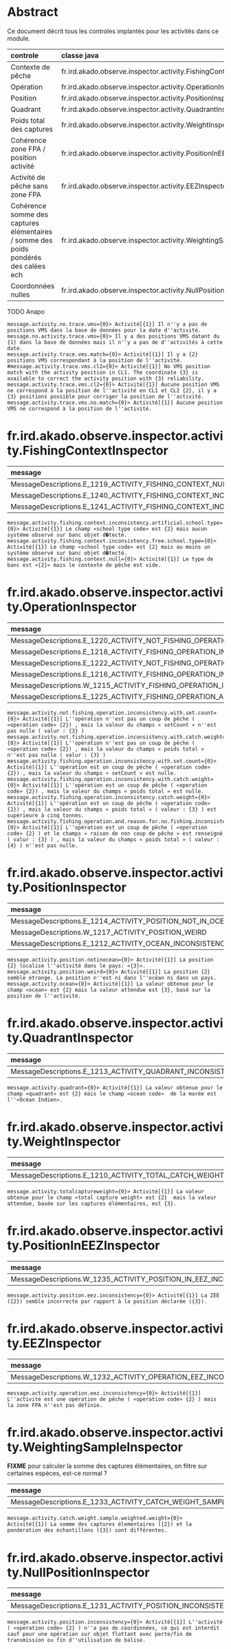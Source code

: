 # Abstract

Ce document décrit tous les controles implantés pour les activités dans ce module.

| controle                                                                            | classe java                                                      |
|:------------------------------------------------------------------------------------|:-----------------------------------------------------------------|
| Contexte de pêche                                                                   | fr.ird.akado.observe.inspector.activity.FishingContextInspector  |
| Opération                                                                           | fr.ird.akado.observe.inspector.activity.OperationInspector       |
| Position                                                                            | fr.ird.akado.observe.inspector.activity.PositionInspector        |
| Quadrant                                                                            | fr.ird.akado.observe.inspector.activity.QuadrantInspector        |
| Poids total des captures                                                            | fr.ird.akado.observe.inspector.activity.WeightInspector          |
| Cohérence zone FPA / position activité                                              | fr.ird.akado.observe.inspector.activity.PositionInEEZInspector   |
| Activité de pêche sans zone FPA                                                     | fr.ird.akado.observe.inspector.activity.EEZInspector             |
| Cohérence somme des captures élémentaires / somme des poids pondérés des calées ech | fr.ird.akado.observe.inspector.activity.WeightingSampleInspector |
| Coordonnées nulles                                                                  | fr.ird.akado.observe.inspector.activity.NullPositionInspector    |

TODO Anapo
```properties
message.activity.no.trace.vms={0}> Activité[{1}] Il n''y a pas de positions VMS dans la base de données pour la date d''activité.
message.no.activity.trace.vms={0}> Il y a des positions VMS datant du {1} dans la base de données mais il n''y a pas de d''activités à cette date.
message.activity.trace.vms.match={0}> Activité[{1}] Il y a {2} positions VMS correspondant à la position de l''activité.
#message.activity.trace.vms.cl2={0}> Activité[{1}] No VMS position match with the activity position in CL1. The coordinate {3} is available to correct the activity position with {3} reliability.
message.activity.trace.vms.cl2={0}> Activité[{1}] Aucune position VMS ne correspond à la position de l''activité en CL1 et CL2 {2}, il y a {3} positions possible pour corriger la position de l''activité.
message.activity.trace.vms.no.match={0}> Activité[{1}] Aucune position VMS ne correspond à la position de l''activité.
```

# fr.ird.akado.observe.inspector.activity.FishingContextInspector

| message                                                                                  | clef de traduction                                                    |
|:-----------------------------------------------------------------------------------------|:----------------------------------------------------------------------|
| MessageDescriptions.E_1219_ACTIVITY_FISHING_CONTEXT_NULL_OR_EMPTY                        | message.activity.fishing.context.null                                 |
| MessageDescriptions.E_1240_ACTIVITY_FISHING_CONTEXT_INCONSISTENCY_ARTIFICIAL_SCHOOL_TYPE | message.activity.fishing.context.inconsistency.artificial.school.type |
| MessageDescriptions.E_1241_ACTIVITY_FISHING_CONTEXT_INCONSISTENCY_FREE_SCHOOL_TYPE       | message.activity.fishing.context.inconsistency.free.school.type       |

```properties
message.activity.fishing.context.inconsistency.artificial.school.type={0}> Activité[{1}] Le champ «school type code» est {2} mais aucun système observé sur banc objet d�tecté.
message.activity.fishing.context.inconsistency.free.school.type={0}> Activité[{1}] Le champ «school type code» est {2} mais au moins un système observé sur banc objet d�tecté.
message.activity.fishing.context.null={0}> Activité[{1}] Le type de banc est «{2}» mais le contexte de pêche est vide.
```
# fr.ird.akado.observe.inspector.activity.OperationInspector

| message                                                                                                    | clef de traduction                                                                      |
|:-----------------------------------------------------------------------------------------------------------|:----------------------------------------------------------------------------------------|
| MessageDescriptions.E_1220_ACTIVITY_NOT_FISHING_OPERATION_INCONSISTENCY_WITH_SET_COUNT                     | message.activity.not.fishing.operation.inconsistency.with.set.count                     |
| MessageDescriptions.E_1218_ACTIVITY_FISHING_OPERATION_INCONSISTENCY_WITH_SET_COUNT                         | message.activity.fishing.operation.inconsistency.with.set.count                         |
| MessageDescriptions.E_1222_ACTIVITY_NOT_FISHING_OPERATION_INCONSISTENCY_WITH_CATCH_WEIGHT                  | message.activity.not.fishing.operation.inconsistency.with.catch.weight                  |
| MessageDescriptions.E_1216_ACTIVITY_FISHING_OPERATION_INCONSISTENCY_WITH_CATCH_WEIGHT                      | message.activity.fishing.operation.inconsistency.with.catch.weight                      |
| MessageDescriptions.W_1215_ACTIVITY_FISHING_OPERATION_INCONSISTENCY_CATCH_WEIGHT                           | message.activity.fishing.operation.inconsistency.catch.weight                           |
| MessageDescriptions.E_1225_ACTIVITY_FISHING_OPERATION_AND_REASON_FOR_NO_FISHING_INCONSISTENCY_CATCH_WEIGHT | message.activity.fishing.operation.and.reason.for.no.fishing.inconsistency.catch.weight |

```properties
message.activity.not.fishing.operation.inconsistency.with.set.count={0}> Activité[{1}] L''opération n''est pas un coup de pêche ( «operation code» {2}) , mais la valeur du champs « setCount » n''est pas nulle ( valur : {3} )
message.activity.not.fishing.operation.inconsistency.with.catch.weight={0}> Activité[{1}] L''opération n''est pas un coup de pêche ( «operation code» {2}) , mais la valeur du champs « poids total » n''est pas nulle ( valur : {3} )
message.activity.fishing.operation.inconsistency.with.set.count={0}> Activité[{1}] L''opération est un coup de pêche ( «operation code» {2}) , mais la valeur du champs « setCount » est nulle.
message.activity.fishing.operation.inconsistency.with.catch.weight={0}> Activité[{1}] L''opération est un coup de pêche ( «operation code» {2}) , mais la valeur du champs « poids total » est nulle.
message.activity.fishing.operation.inconsistency.catch.weight={0}> Activité[{1}] L''opération est un coup de pêche ( «operation code» {2}) , mais la valeur du champs « poids total » ( valeur : {3} ) est supérieure à cinq tonnes.
message.activity.fishing.operation.and.reason.for.no.fishing.inconsistency.catch.weight={0}> Activité[{1}] L''opération est un coup de pêche ( «operation code» {2} ) et le champs « raison de non coup de pêche » est renseigné ( valur : {3} ) , mais la valeur du champs « poids total » ( valeur : {4} ) n''est pas nulle.
```
# fr.ird.akado.observe.inspector.activity.PositionInspector

| message                                                   | clef de traduction                   |
|:----------------------------------------------------------|:-------------------------------------|
| MessageDescriptions.E_1214_ACTIVITY_POSITION_NOT_IN_OCEAN | message.activity.position.notinocean |
| MessageDescriptions.W_1217_ACTIVITY_POSITION_WEIRD        | message.activity.position.weird      |
| MessageDescriptions.E_1212_ACTIVITY_OCEAN_INCONSISTENCY   | message.activity.ocean               |

```properties
message.activity.position.notinocean={0}> Activité[{1}] La position {2} localise l''activité dans le pays: «{3}».
message.activity.position.weird={0}> Activité[{1}] La position {2} semble étrange. La position n''est ni dans l''océan ni dans un pays.
message.activity.ocean={0}> Activité[{1}] La valeur obtenue pour le champ «ocean» est {2} mais la valeur attendue est {3}, basé sur la position de l''activité.
```
# fr.ird.akado.observe.inspector.activity.QuadrantInspector

| message                                                    | clef de traduction        |
|:-----------------------------------------------------------|:--------------------------|
| MessageDescriptions.E_1213_ACTIVITY_QUADRANT_INCONSISTENCY | message.activity.quadrant |

```properties
message.activity.quadrant={0}> Activité[{1}] La valeur obtenue pour le champ «quadrant» est {2} mais le champ «ocean code»  de la marée est l''«Océan Indien».
```
# fr.ird.akado.observe.inspector.activity.WeightInspector

| message                                                | clef de traduction                  |
|:-------------------------------------------------------|:------------------------------------|
| MessageDescriptions.E_1210_ACTIVITY_TOTAL_CATCH_WEIGHT | message.activity.totalcaptureweight |

```properties
message.activity.totalcaptureweight={0}> Activité[{1}] La valeur obtenue pour le champ «total capture weight» est {2}  mais la valeur attendue, basée sur les captures élémentaires, est {3}.
```
# fr.ird.akado.observe.inspector.activity.PositionInEEZInspector

| message                                                           | clef de traduction                           |
|:------------------------------------------------------------------|:---------------------------------------------|
| MessageDescriptions.W_1235_ACTIVITY_POSITION_IN_EEZ_INCONSISTENCY | message.activity.position.eez.inconsistency  |

```properties
message.activity.position.eez.inconsistency={0}> Activité[{1}] La ZEE ({2}) semble incorrecte par rapport à la position déclarée ({3}).
```
# fr.ird.akado.observe.inspector.activity.EEZInspector

| message                                                         | clef de traduction                           |
|:----------------------------------------------------------------|:---------------------------------------------|
| MessageDescriptions.W_1232_ACTIVITY_OPERATION_EEZ_INCONSISTENCY | message.activity.operation.eez.inconsistency |

```properties
message.activity.operation.eez.inconsistency={0}> Activité[{1}] L''activité est une opération de pêche ( «operation code» {2} ) mais la zone FPA n''est pas définie.
```
# fr.ird.akado.observe.inspector.activity.WeightingSampleInspector

**FIXME** pour calculer la somme des captures élémentaires, on filtre sur certaines espèces, est-ce normal ?

| message                                                                 | clef de traduction                                   |
|:------------------------------------------------------------------------|:-----------------------------------------------------|
| MessageDescriptions.E_1233_ACTIVITY_CATCH_WEIGHT_SAMPLE_WEIGHTED_WEIGHT | message.activity.catch.weight.sample.weighted.weight |

```properties
message.activity.catch.weight.sample.weighted.weight={0}> Activité[{1}] La somme des captures élementaires ({2}) et la ponderation des échantillons ({3}) sont différentes.
```
# fr.ird.akado.observe.inspector.activity.NullPositionInspector

| message                                                           | clef de traduction                      |
|:------------------------------------------------------------------|:----------------------------------------|
| MessageDescriptions.E_1231_ACTIVITY_POSITION_INCONSISTENCY | message.activity.position.inconsistency |

```properties
message.activity.position.inconsistency={0}> Activité[{1}] L''activité ( «operation code» {2} ) n''a pas de coordinnées, ce qui est interdit sauf pour une opération sur objet flottant avec perte/fin de transmission ou fin d''utilisation de balise.
```